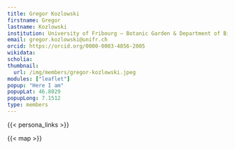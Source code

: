 ```yaml
---
title: Gregor Kozlowski
firstname: Gregor
lastname: Kozlowski
institution: University of Fribourg – Botanic Garden & Department of Biology
email: gregor.kozlowski@unifr.ch
orcid: https://orcid.org/0000-0003-4856-2005
wikidata:
scholia:
thumbnail:
  url: /img/members/gregor-kozlowski.jpeg
modules: ["leaflet"]
popup: "Here I am"
popupLat: 46.8029
popupLong: 7.1512
type: members
---
```


{{< persona_links >}}

{{< map >}}
